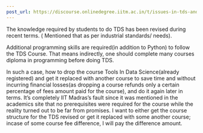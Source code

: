 ```yaml
---
post_url: https://discourse.onlinedegree.iitm.ac.in/t/issues-in-tds-and-replacement-with-another-course/164147/1
---
```

The knowledge required by students to do TDS has been revised during recent terms. ( Mentioned that as per industrial standards/ needs).

Additional programming skills are required(in addition to Python) to follow the TDS Course. That means indirectly, one should complete many courses diploma in programming before doing TDS.

In such a case, how to drop the course Tools In Data Science(already registered) and get it replaced with another course to save time and without incurring financial losses(as dropping a course refunds only a certain percentage of fees amount paid for the course), and do it again later in terms. It’s completely IIT Madras’s fault since it was mentioned in the academics site that no prerequisites were required for the course while the reality turned out to be far from promises. I want to either get the course structure for the TDS revised or get it replaced with some another course; incase of some course fee difference, I will pay the difference amount.